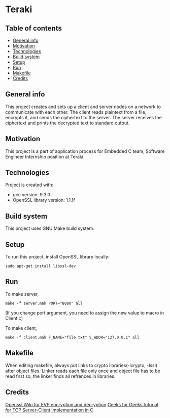 # Teraki

## Table of contents
* [General info](#general-info)
* [Motivation](#motivation)
* [Technologies](#technologies)
* [Build system](#build-system)
* [Setup](#setup)
* [Run](#run)
* [Makefile](#makefile)
* [Credits](#credits)

## General info
This project creates and sets up a client and server nodes on a network to communicate with each other. The client reads plaintext from a file, encrypts it, and sends the ciphertext to the server. The server receives the ciphertext and prints the decrypted text to standard output. 

## Motivation
This project is a part of application process for Embedded C team, Software Engineer Internship position at Teraki.

## Technologies
Project is created with:
* gcc version: 9.3.0
* OpenSSL library version: 1.1.1f

## Build system 
This project uses GNU Make build system.
	
## Setup
To run this project, install OpenSSL library locally:
```
sudo apt-get install libssl-dev
```

## Run
To make server,
```
make -f server.mak PORT="8080" all
```
(If you change port argument, you need to assign the new value to macro in Client.c)

To make client,
```
make -f client.mak F_NAME="file.txt" S_ADDR="127.0.0.1" all
```

## Makefile
When editing makefile, always put links to crypto libraries(-lcrypto, -lssl) after object files. 
Linker reads each file only once and object file has to be read first so, the linker finds all refrences in libraries.

## Credits

[Openssl Wiki for EVP encryption and decryption](https://wiki.openssl.org/index.php/EVP_Authenticated_Encryption_and_Decryption)
[Geeks for Geeks tutorial for TCP Server-Client implementation in C](https://www.geeksforgeeks.org/tcp-server-client-implementation-in-c/)
